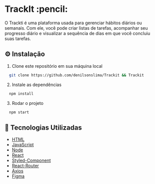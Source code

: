 <h1>TrackIt :pencil:</h1>

O Trackti é uma plataforma usada para gerenciar hábitos diários ou semanais. Com ele, você pode criar listas de tarefas, acompanhar seu progresso diário e visualizar a sequência de dias em que você concluiu suas tarefas.


## :gear: Instalação

1. Clone este repositório em sua máquina local

```bash
  git clone https://github.com/denilsonslima/Trackit && Trackit
```

2. Instale as dependências
```bash
  npm install
```

3. Rodar o projeto
```bash
  npm start
```

## :robot: Tecnologias Utilizadas

- [HTML](https://developer.mozilla.org/pt-BR/docs/Web/HTML)
- [JavaScript](https://developer.mozilla.org/pt-BR/docs/Web/JavaScript)
- [Node](https://nodejs.org/pt-br/)
- [React](https://pt-br.reactjs.org/)
- [Styled-Component](https://styled-components.com/)
- [React-Router](https://reactrouter.com/en/main)
- [Axios](https://axios-http.com/)
- [Figma](https://www.figma.com/)
